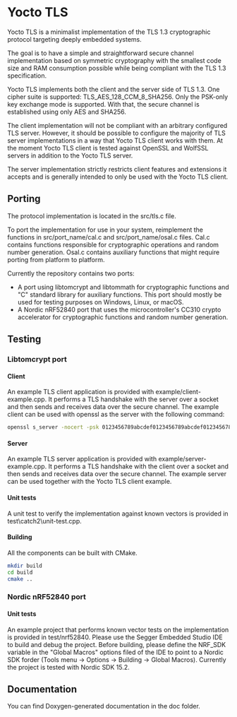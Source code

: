 # Yocto TLS

Yocto TLS is a minimalist implementation of the TLS 1.3 cryptographic protocol targeting deeply embedded systems.

The goal is to have a simple and straightforward secure channel implementation based on symmetric cryptography with the smallest code size and RAM consumption possible while being compliant with the TLS 1.3 specification.

Yocto TLS implements both the client and the server side of TLS 1.3.
One cipher suite is supported: TLS_AES_128_CCM_8_SHA256.
Only the PSK-only key exchange mode is supported.
With that, the secure channel is established using only AES and SHA256.

The client implementation will not be compliant with an arbitrary configured TLS server. However, it should be possible to configure the majority of TLS server implementations in a way that Yocto TLS client works with them.
At the moment Yocto TLS client is tested against OpenSSL and WolfSSL servers in addition to the Yocto TLS server.

The server implementation strictly restricts client features and extensions it accepts and is generally intended to only be used with the Yocto TLS client.

## Porting

The protocol implementation is located in the src/tls.c file.

To port the implementation for use in your system, reimplement the functions in src/port_name/cal.c and src/port_name/osal.c files. Cal.c contains functions responsible for cryptographic operations and random number generation. Osal.c contains auxiliary functions that might require porting from platform to platform.

Currently the repository contains two ports:

* A port using libtomcrypt and libtommath for cryptographic functions and "C" standard library for auxiliary functions. This port should mostly be used for testing purposes on Windows, Linux, or macOS.
* A Nordic nRF52840 port that uses the microcontroller's CC310 crypto accelerator for cryptographic functions and random number generation.

## Testing

### Libtomcrypt port

#### Client

An example TLS client application is provided with example/client-example.cpp. It performs a TLS handshake with the server over a socket and then sends and receives data over the secure channel.
The example client can be used with openssl as the server with the following command:

```bash
openssl s_server -nocert -psk 0123456789abcdef0123456789abcdef0123456789abcdef0123456789abcdef -no_dhe -allow_no_dhe_kex -no_middlebox -num_tickets 0 -ciphersuites "TLS_AES_128_CCM_8_SHA256" -port 11111
```

#### Server

An example TLS server application is provided with example/server-example.cpp. It performs a TLS handshake with the client over a socket and then sends and receives data over the secure channel.
The example server can be used together with the Yocto TLS client example.

#### Unit tests

A unit test to verify the implementation against known vectors is provided in test\catch2\unit-test.cpp.

#### Building

All the components can be built with CMake.

```bash
mkdir build
cd build
cmake ..
```

### Nordic nRF52840 port

#### Unit tests

An example project that performs known vector tests on the implementation is provided in test/nrf52840. Please use the Segger Embedded Studio IDE to build and debug the project. Before building, please define the NRF_SDK variable in the "Global Macros" options filed of the IDE to point to a Nordic SDK forder (Tools menu -> Options -> Building -> Global Macros). Currently the project is tested with Nordic SDK 15.2.

## Documentation

You can find Doxygen-generated documentation in the doc folder.
